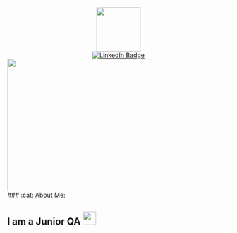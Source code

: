 <div id="header" align="center">
  <img src="https://media.giphy.com/media/v1.Y2lkPTc5MGI3NjExZDE5YWVkYjlhYzgzMDQzN2Y2ZWNhMjM2NmJhNTUxNjhhNzVhNGJmMyZjdD1n/3o7WTL4qQCbbLLV2Pm/giphy.gif" width="100"/>
  <div id="badges">
  <a href="https://www.linkedin.com/in/%D0%B0%D0%BB%D0%B5%D0%BA%D1%81%D0%B5%D0%B9-%D1%82%D0%B5%D0%BB%D0%B5%D0%B3%D0%B8%D0%BD-ba142921b/">
    <img src="https://img.shields.io/badge/LinkedIn-blue?style=for-the-badge&logo=linkedin&logoColor=white" alt="LinkedIn Badge"/>
  </a>
  </div>
<img src="https://komarev.com/ghpvc/?username=AlexTLG&style=flat-square&color=blue" alt=""/>
</div>

<div align="center">
  <img src="https://media.giphy.com/media/Q9aBxHn9fTqKs/giphy.gif" width="600" height="300"/>
</div>
### :cat: About Me:

I am a Junior QA <img src="https://media.giphy.com/media/WUlplcMpOCEmTGBtBW/giphy.gif" width="30">
- 
